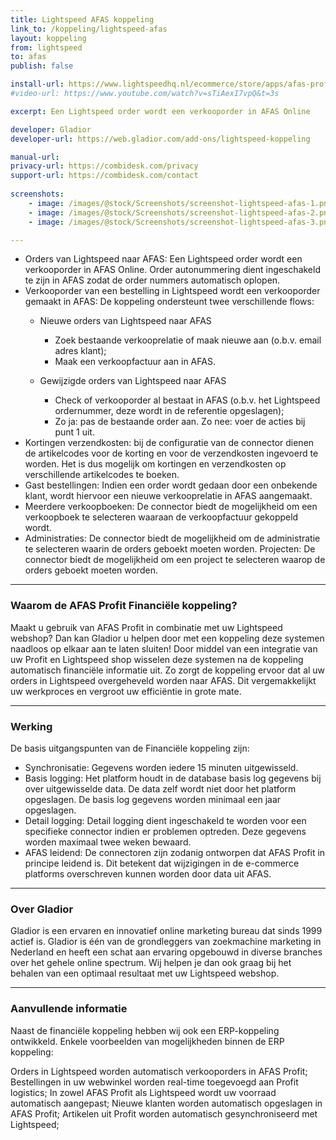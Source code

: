```yaml
---
title: Lightspeed AFAS koppeling
link_to: /koppeling/lightspeed-afas
layout: koppeling
from: lightspeed
to: afas
publish: false

install-url: https://www.lightspeedhq.nl/ecommerce/store/apps/afas-profit-financieel/
#video-url: https://www.youtube.com/watch?v=sTiAexI7vpQ&t=3s

excerpt: Een Lightspeed order wordt een verkooporder in AFAS Online  

developer: Gladior  
developer-url: https://web.gladior.com/add-ons/lightspeed-koppeling

manual-url: 
privacy-url: https://combidesk.com/privacy
support-url: https://combidesk.com/contact
      
screenshots:
    - image: /images/@stock/Screenshots/screenshot-lightspeed-afas-1.png
    - image: /images/@stock/Screenshots/screenshot-lightspeed-afas-2.png
    - image: /images/@stock/Screenshots/screenshot-lightspeed-afas-3.png

---
```


* Orders van Lightspeed naar AFAS: Een Lightspeed order wordt een verkooporder in AFAS Online. Order autonummering dient ingeschakeld te zijn in AFAS zodat de order nummers automatisch oplopen.
* Verkooporder van een bestelling in Lightspeed wordt een verkooporder gemaakt in AFAS: De koppeling ondersteunt twee verschillende flows:
  * Nieuwe orders van Lightspeed naar AFAS
      - Zoek bestaande verkooprelatie of maak nieuwe aan (o.b.v. email adres klant);
      - Maak een verkoopfactuur aan in AFAS.

  * Gewijzigde orders van Lightspeed naar AFAS
      - Check of verkooporder al bestaat in AFAS (o.b.v. het Lightspeed ordernummer, 
      deze wordt in de referentie opgeslagen);
      - Zo ja: pas de bestaande order aan. Zo nee: voer de acties bij punt 1 uit.
* Kortingen verzendkosten: bij de configuratie van de connector dienen de artikelcodes voor de korting en voor de verzendkosten ingevoerd te worden. Het is dus mogelijk om kortingen en verzendkosten op verschillende artikelcodes te boeken.
* Gast bestellingen: Indien een order wordt gedaan door een onbekende klant, wordt hiervoor een nieuwe verkooprelatie in AFAS aangemaakt.
* Meerdere verkoopboeken: De connector biedt de mogelijkheid om een verkoopboek te selecteren waaraan de verkoopfactuur gekoppeld wordt.
* Administraties: De connector biedt de mogelijkheid om de administratie te selecteren waarin de orders geboekt moeten worden.
Projecten: De connector biedt de mogelijkheid om een project te selecteren waarop de orders geboekt moeten worden.

---

### Waarom de AFAS Profit Financiële koppeling?
Maakt u gebruik van AFAS Profit in combinatie met uw Lightspeed webshop? Dan kan Gladior u helpen door met een koppeling deze systemen naadloos op elkaar aan te laten sluiten! Door middel van een integratie van uw Profit en Lightspeed shop wisselen deze systemen na de koppeling automatisch financiële informatie uit. Zo zorgt de koppeling ervoor dat al uw orders in Lightspeed overgeheveld worden naar AFAS. Dit vergemakkelijkt uw werkproces en vergroot uw efficiëntie in grote mate.

---

### Werking
De basis uitgangspunten van de Financiële koppeling zijn:

* Synchronisatie: Gegevens worden iedere 15 minuten uitgewisseld.
* Basis logging: Het platform houdt in de database basis log gegevens bij over uitgewisselde data. De data zelf wordt niet door het platform opgeslagen. De basis log gegevens worden minimaal een jaar opgeslagen.
* Detail logging: Detail logging dient ingeschakeld te worden voor een specifieke connector indien er problemen optreden. Deze gegevens worden maximaal twee weken bewaard.
* AFAS leidend: De connectoren zijn zodanig ontworpen dat AFAS Profit in principe leidend is. Dit betekent dat wijzigingen in de e-commerce platforms overschreven kunnen worden door data uit AFAS.

---

### Over Gladior
Gladior is een ervaren en innovatief online marketing bureau dat sinds 1999 actief is. Gladior is één van de grondleggers van zoekmachine marketing in Nederland en heeft een schat aan ervaring opgebouwd in diverse branches over het gehele online spectrum. Wij helpen je dan ook graag bij het behalen van een optimaal resultaat met uw Lightspeed webshop.

---

### Aanvullende informatie
Naast de financiële koppeling hebben wij ook een ERP-koppeling ontwikkeld. Enkele voorbeelden van mogelijkheden binnen de ERP koppeling:

Orders in Lightspeed worden automatisch verkooporders in AFAS Profit;
Bestellingen in uw webwinkel worden real-time toegevoegd aan Profit logistics;
In zowel AFAS Profit als Lightspeed wordt uw voorraad automatisch aangepast;
Nieuwe klanten worden automatisch opgeslagen in AFAS Profit;
Artikelen uit Profit worden automatisch gesynchroniseerd met Lightspeed;
